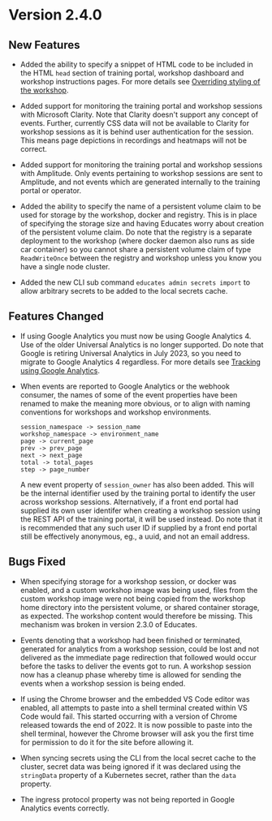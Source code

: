 Version 2.4.0
=============

New Features
------------

* Added the ability to specify a snippet of HTML code to be included in the HTML
  `head` section of training portal, workshop dashboard and workshop
  instructions pages. For more details see [Overriding styling of the
  workshop](overriding-styling-of-the-workshop).

* Added support for monitoring the training portal and workshop sessions with
  Microsoft Clarity. Note that Clarity doesn't support any concept of events.
  Further, currently CSS data will not be available to Clarity for workshop
  sessions as it is behind user authentication for the session. This means
  page depictions in recordings and heatmaps will not be correct.

* Added support for monitoring the training portal and workshop sessions with
  Amplitude. Only events pertaining to workshop sessions are sent to Amplitude,
  and not events which are generated internally to the training portal or
  operator.

* Added the ability to specify the name of a persistent volume claim to be used
  for storage by the workshop, docker and registry. This is in place of
  specifying the storage size and having Educates worry about creation of the
  persistent volume claim. Do note that the registry is a separate deployment to
  the workshop (where docker daemon also runs as side car container) so you
  cannot share a persistent volume claim of type ``ReadWriteOnce`` between the
  registry and workshop unless you know you have a single node cluster.

* Added the new CLI sub command ``educates admin secrets import`` to allow
  arbitrary secrets to be added to the local secrets cache.

Features Changed
----------------

* If using Google Analytics you must now be using Google Analytics 4. Use of the
  older Universal Analytics is no longer supported. Do note that Google is
  retiring Universal Analytics in July 2023, so you need to migrate to Google
  Analytics 4 regardless. For more details see [Tracking using Google
  Analytics](tracking-using-google-analytics).

* When events are reported to Google Analytics or the webhook consumer, the
  names of some of the event properties have been renamed to make the meaning
  more obvious, or to align with naming conventions for workshops and workshop
  environments.

  ```text
  session_namespace -> session_name
  workshop_namespace -> environment_name
  page -> current_page
  prev -> prev_page
  next -> next_page
  total -> total_pages
  step -> page_number
  ```

  A new event property of ``session_owner`` has also been added. This will be
  the internal identifier used by the training portal to identify the user
  across workshop sessions. Alternatively, if a front end portal had supplied
  its own user identifer when creating a workshop session using the REST API of
  the training portal, it will be used instead. Do note that it is recommended
  that any such user ID if supplied by a front end portal still be effectively
  anonymous, eg., a uuid, and not an email address.

Bugs Fixed
----------

* When specifying storage for a workshop session, or docker was enabled, and a
  custom workshop image was being used, files from the custom workshop image
  were not being copied from the workshop home directory into the persistent
  volume, or shared container storage, as expected. The workshop content would
  therefore be missing. This mechanism was broken in version 2.3.0 of Educates.

* Events denoting that a workshop had been finished or terminated, generated for
  analytics from a workshop session, could be lost and not delivered as the
  immediate page redirection that followed would occur before the tasks to
  deliver the events got to run. A workshop session now has a cleanup phase
  whereby time is allowed for sending the events when a workshop session is
  being ended.

* If using the Chrome browser and the embedded VS Code editor was enabled, all
  attempts to paste into a shell terminal created within VS Code would fail.
  This started occurring with a version of Chrome released towards the end of
  2022. It is now possible to paste into the shell terminal, however the Chrome
  browser will ask you the first time for permission to do it for the site
  before allowing it.

* When syncing secrets using the CLI from the local secret cache to the cluster,
  secret data was being ignored if it was declared using the ``stringData``
  property of a Kubernetes secret, rather than the ``data`` property.

* The ingress protocol property was not being reported in Google Analytics
  events correctly.
